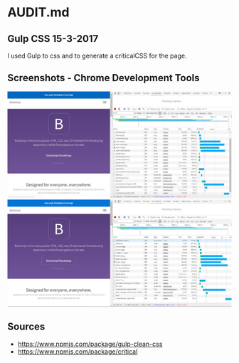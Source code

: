 # AUDIT.md

## Gulp CSS 15-3-2017
I used Gulp to css and to generate a criticalCSS for the page.

## Screenshots - Chrome Development Tools
![Screenshot after images](./screenshots/loadingSpeed-GulpImages.JPG "basic")
![Screenshot after images](./screenshots/loadingSpeed-GulpCriticalCSS.JPG "basic")


## Sources
- https://www.npmjs.com/package/gulp-clean-css
- https://www.npmjs.com/package/critical
